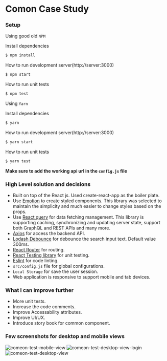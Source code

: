 # Comon Case Study

### Setup

Using good old `NPM`

Install dependencies
```sh
$ npm install
```
How to run development server(http://server:3000)
```sh
$ npm start
```
How to run unit tests
```sh
$ npm test
```

Using `Yarn`

Install dependencies
```sh
$ yarn
```
How to run development server(http://server:3000)
```sh
$ yarn start
```
How to run unit tests
```sh
$ yarn test
```

**Make sure to add the working api url in the `config.js` file**
### High Level solution and decisions
* Built on top of the React js. Used create-react-app as the boiler plate.
* Use [Emotion](https://emotion.sh/docs/introduction) to create styled components. This library was selected to maintain the simplicity and much easier to change styles based on the props.
* Use [React query](https://react-query.tanstack.com/overview) for data fetching management. This library is supporting caching, synchronizing and updating server state, support both GraphQL and REST APIs and many more.
* [Axios](https://www.npmjs.com/package/axios) for access the backend API.
* [Lodash Debounce](https://www.npmjs.com/package/lodash.debounce) for debounce the search input text. Default value 300ms.
* [React Router](https://reactrouter.com/docs/en/v6/getting-started/overview) for routing.
* [React Testing library](https://www.npmjs.com/package/react-input-range) for unit testing.
* [Eslint](https://eslint.org/) for code linting.
* `src/config.js` file for global configurations.
* `Local Storage` for save the user session.
* Web application is responsive to support mobile and tab devices.

### What I can improve further
*   More unit tests.
*   Increase the code comments.
*   Improve Accessability attributes.
*   Improve UI/UX.
*   Introduce story book for common component.

### Few screenshots for desktop and mobile views

![comeon-test-mobile-view](https://i.ibb.co/qxNhMFR/Screenshot-2022-03-13-at-10-19-20-PM.png)
![comeon-test-desktop-view-login](https://i.ibb.co/fqbWXVN/Screenshot-2022-03-13-at-10-24-08-PM.png)
![comeon-test-desktop-view](https://i.ibb.co/JkW48Rr/Screenshot-2022-03-13-at-10-19-58-PM.png)
